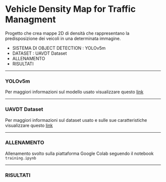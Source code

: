 # Vehicle Density Map for Traffic Managment
Progetto che crea mappe 2D di densità che rappresentano la predisposizione dei veicoli in una determinata immagine.
- SISTEMA DI OBJECT DETECTION : YOLOv5m
- DATASET : UAVDT Dataset
- ALLENAMENTO
- RISULTATI
---
###  YOLOv5m
Per maggiori informazioni sul modello usato visualizzare questo [link](https://github.com/ultralytics/yolov5)

---
###  UAVDT Dataset 
Per maggiori informazioni sul dataset usato e sulle sue caratteristiche visualizzare questo [link](https://sites.google.com/view/grli-uavdt/%E9%A6%96%E9%A1%B5)

---
###  ALLENAMENTO
Allenamento svolto sulla piattaforma Google Colab seguendo il notebook `training.ipynb`

---
###  RISULTATI


